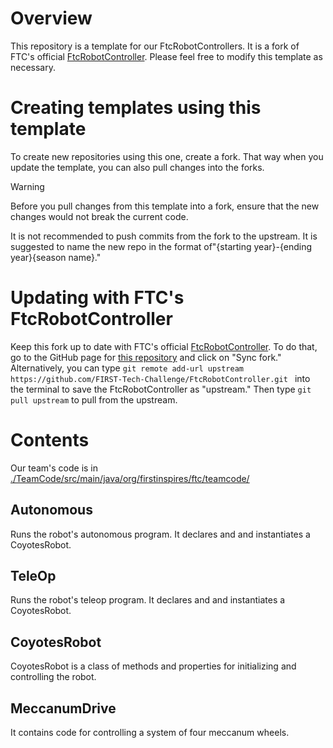 # Overview
This repository is a template for our FtcRobotControllers.
It is a fork of FTC's official [FtcRobotController](https://github.com/FIRST-Tech-Challenge/FtcRobotController.git).
Please feel free to modify this template as necessary. 

# Creating templates using this template
To create new repositories using this one, create a fork. That way when you update the template, you can also pull changes into the forks.
> [!Warning]
> Before you pull changes from this template into a fork, ensure that the new changes would not break the current code.

It is not recommended to push commits from the fork to the upstream. 
It is suggested to name the new repo in the format of"{starting year}-{ending year}{season name}."

# Updating with FTC's FtcRobotController
Keep this fork up to date with FTC's official [FtcRobotController](https://github.com/FIRST-Tech-Challenge/FtcRobotController.git).
To do that, go to the GitHub page for [this repository](https://github.com/chsRobotix/TemplateRobotController.git) and click on "Sync fork."
Alternatively, you can type `git remote add-url upstream https://github.com/FIRST-Tech-Challenge/FtcRobotController.git ` into the terminal to save the FtcRobotController as
"upstream." Then type `git pull upstream` to pull from the upstream.


# Contents
Our team's code is in [./TeamCode/src/main/java/org/firstinspires/ftc/teamcode/](./TeamCode/src/main/java/org/firstinspires/ftc/teamcode/)

## Autonomous
Runs the robot's autonomous program. It declares and and instantiates a CoyotesRobot.

## TeleOp
Runs the robot's teleop program. It declares and and instantiates a CoyotesRobot.

## CoyotesRobot
CoyotesRobot is a class of methods and properties for initializing and controlling the robot.

## MeccanumDrive
It contains code for controlling a system of four meccanum wheels. 
